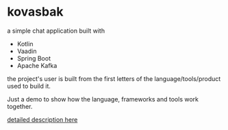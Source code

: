 # kovasbak

a simple chat application built with
 * Kotlin
 * Vaadin
 * Spring Boot
 * Apache Kafka
 
the project's user is built from the first letters of the language/tools/product used to build it.

Just a demo to show how the language, frameworks and tools work together. 

[detailed description here](https://www.sothawo.com/2017/07/a-simple-web-based-chat-application-built-with-kotlin-vaadin-spring-boot-and-apache-kafka/)
